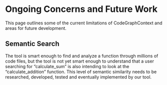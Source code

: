 # Ongoing Concerns and Future Work

This page outlines some of the current limitations of CodeGraphContext and areas for future development.

## Semantic Search

The tool is smart enough to find and analyze a function through millions of code files, but the tool is not yet smart enough to understand that a user searching for “calculate_sum” is also intending to look at the “calculate_addition” function. This level of semantic similarity needs to be researched, developed, tested and eventually implemented by our tool.
